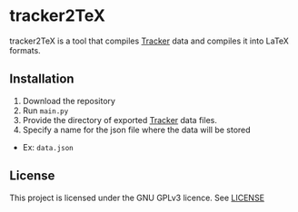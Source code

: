 
# tracker2TeX

tracker2TeX is a tool that compiles [Tracker](https://tracker.physlets.org/) data and compiles it into LaTeX formats.



## Installation

1. Download the repository
2. Run ```main.py```
3. Provide the directory of exported [Tracker](https://tracker.physlets.org/) data files.
3. Specify a name for the json file where the data will be stored
- Ex: ```data.json```

## License

This project is licensed under the GNU GPLv3 licence.
See [LICENSE](LICENSE)
